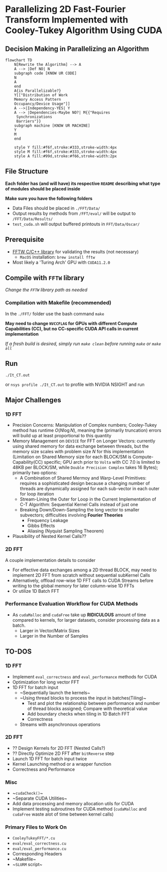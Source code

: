 # Parallelizing 2D Fast-Fourier Transform Implemented with Cooley-Tukey Algorithm Using CUDA

## Decision Making in Parallelizing an Algorithm
```mermaid
flowchart TD
	N[Rewrite the Algorithm] --> A
	A --> |Def NO| N
	subgraph code [KNOW UR CODE]
	N
	A
	end
	A{is Parallelizable?}
	Y[["Distribution of Work
	Memory Access Pattern
	Occupancy/Device Usage"]]
	A -->|Independency-YES| Y
	A --> |Dependencies-Maybe NO?| M{{"Requires
	 Synchronizations
	 Barriers"}}
	subgraph machine [KNOW UR MACHINE]
	Y
	M
	end

    style Y fill:#f6f,stroke:#333,stroke-width:4px
	style M fill:#f6f,stroke:#333,stroke-width:4px
	style A fill:#99d,stroke:#f66,stroke-width:2px
```

## File Structure
**Each folder has (and will have) its respective `README` describing what type of modules should be placed inside**

**Make sure you have the following folders**
- Data Files should be placed in `./FFT/Data/` 
- Output results by methods from `/FFT/eval/` will be output to `/FFT/Data/Results/`
- `test_cuda.sh` will output buffered printouts in `FFT/Data/Oscar/`

## Prerequisite
- [FFTW C/C++ library](https://www.fftw.org/) for validating the results (not necessary)
    - `MacOS` installation: `brew install fftw`
- Most likely a 'Turing Arch' GPU with `CUDA11.2.0` 

## Compile with `FFTW` library
*Change the `FFTW` library path as needed*

### Compilation with Makefile (recommended)
In the `./FFT/` folder use the bash command `make`

**May need to change `NVCCFLAG` for GPUs with different Compute Capabilities (CC), but no CC-specific CUDA API calls in current implementation**

*If a fresh build is desired, simply run `make clean` before running `make` or `make all`*

## Run 
`./It_CT.out`

or `nsys profile ./It_CT.out` to profile with NVIDIA NSIGHT and run

## Major Challenges
### 1D FFT
- Precision Concerns: Manipulation of Complex numbers; Cooley-Tukey method has runtime $O(N \log N)$, meaning the (primarily truncation) errors will build up at least proportional to this quantity
- Memory Management on `DEVICE` for FFT on Longer Vectors: currently using shared memory for data exchange between threads, but the memory size scales with problem size $N$ for this implementation (Limitation on Shared Memory size for each BLOCK/SM is Compute-Capability(CC) specific; GPU arch prior to `Volta` with CC 7.0 is limited to 48KB per BLOCK/SM, while `Double Precision Complex` takes 16 Bytes); primarily two options:
    - A Combination of Shared Mermoy and Warp-Level Primitives: requires a sophisticated design because a changing number of threads are dynamically assigned for each sub-vector in each outer for loop iteration
    - Stream-Lining the Outer for Loop in the Current Implementation of C-T Algorithm: Sequential Kernel Calls instead of just one  
    - Breaking Down/Down-Sampling the long vector to smaller subvectors; difficulties involving **Fourier Theories**
        - Frequency Leakage
        - Gibbs Effects
        - Aliasing (Nyquist Sampling Theorem)
- Plausibility of Nested Kernel Calls??

### 2D FFT
A couple implementation details to consider
- For effective data exchanges among a 2D thread BLOCK, may need to implement 2D FFT from scratch without sequential subKernel Calls
- Alternatively, offload row-wise 1D FFT calls to CUDA Streams before writing to the global memory for later column-wise 1D FFTs
- Or utilize 1D Batch FFT

### Performance Evaluation Workflow for CUDA Methods
- As `cudaMalloc` and `cudaFree` take up **RIDICULOUS** amount of time compared to kernels, for larger datasets, consider processing data as a batch.
    - Larger in Vector/Matrix Sizes
    - Larger in the Number of Samples



## TO-DOS
### 1D FFT
- Implement `eval_correctness` and `eval_performance` methods for CUDA
- Optimization for long vector FFT
- 1D FFT for batch input
    - ~Sequentially launch the kernels~
    - ~Using thread blocks to process the input in batches(Tiling)~
        - Test and plot the relationship between performance and number of thread blocks assigned; Compare with theoretical value
        - Add boundary checks when tiling in 1D Batch FFT
        - Correctness
    - Streams with asynchronous operations

### 2D FFT
- ?? Design Kernels for 2D FFT (Nested Calls?)
- ?? Directly Optimize 2D FFT after `bitReverse` step
- Launch 1D FFT for batch input twice
- Kernel Launching method or a wrapper function
- Correctness and Performance

### Misc
- ~`cudaCheck()`~
- ~Separate CUDA Utilities~
- Add data processing and memory allocation utils for CUDA
- Implement testing subroutines for CUDA method (`cudaMalloc` and `cudaFree` waste alot of time between kernel calls)

### Primary Files to Work On
- `CooleyTukeyFFT/*.cu`
- `eval/eval_correctness.cu`
- `eval/eval_performance.cu`
- Corresponding Headers
- ~Makefile~
- ~`SLURM` script~
